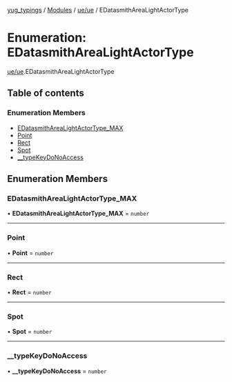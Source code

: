 [yug_typings](../README.md) / [Modules](../modules.md) / [ue/ue](../modules/ue_ue.md) / EDatasmithAreaLightActorType

# Enumeration: EDatasmithAreaLightActorType

[ue/ue](../modules/ue_ue.md).EDatasmithAreaLightActorType

## Table of contents

### Enumeration Members

- [EDatasmithAreaLightActorType\_MAX](ue_ue.EDatasmithAreaLightActorType.md#edatasmitharealightactortype_max)
- [Point](ue_ue.EDatasmithAreaLightActorType.md#point)
- [Rect](ue_ue.EDatasmithAreaLightActorType.md#rect)
- [Spot](ue_ue.EDatasmithAreaLightActorType.md#spot)
- [\_\_typeKeyDoNoAccess](ue_ue.EDatasmithAreaLightActorType.md#__typekeydonoaccess)

## Enumeration Members

### EDatasmithAreaLightActorType\_MAX

• **EDatasmithAreaLightActorType\_MAX** = `number`

___

### Point

• **Point** = `number`

___

### Rect

• **Rect** = `number`

___

### Spot

• **Spot** = `number`

___

### \_\_typeKeyDoNoAccess

• **\_\_typeKeyDoNoAccess** = `number`
